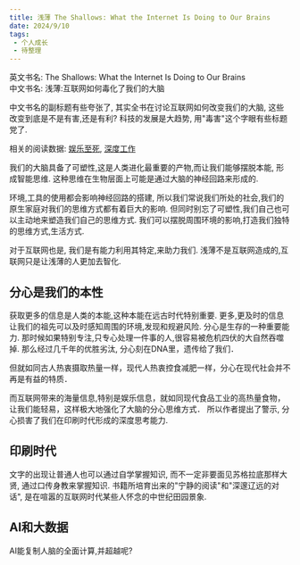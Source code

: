 ```yaml
---
title: 浅薄 The Shallows: What the Internet Is Doing to Our Brains
date: 2024/9/10
tags:
 - 个人成长
 - 待整理
---
```


英文书名: The Shallows: What the Internet Is Doing to Our Brains  
中文书名: 浅薄:互联网如何毒化了我们的大脑

中文书名的副标题有些夸张了, 其实全书在讨论互联网如何改变我们的大脑, 这些改变到底是不是有害,还是有利?
科技的发展是大趋势, 用"毒害"这个字眼有些标题党了.

相关的阅读数据: [娱乐至死](), [深度工作]()

我们的大脑具备了可塑性,这是人类进化最重要的产物,而让我们能够摆脱本能, 形成智能思维.
这种思维在生物层面上可能是通过大脑的神经回路来形成的.

环境,工具的使用都会影响神经回路的搭建, 所以我们常说我们所处的社会,我们的原生家庭对我们的思维方式都有着巨大的影响. 但同时别忘了可塑性,我们自己也可以主动地来塑造我们自己的思维方式. 我们可以摆脱周围环境的影响,打造我们独特的思维方式,生活方式.

对于互联网也是, 我们是有能力利用其特定,来助力我们. 浅薄不是互联网造成的,互联网只是让浅薄的人更加去智化.


## 分心是我们的本性
获取更多的信息是人类的本能,这种本能在远古时代特别重要. 更多,更及时的信息让我们的祖先可以及时感知周围的环境,发现和规避风险. 分心是生存的一种重要能力. 那时候如果特别专注,只专心处理一件事的人,很容易被危机四伏的大自然吞噬掉.
那么经过几千年的优胜劣汰, 分心刻在DNA里，遗传给了我们．

但就如同古人热衷摄取热量一样，现代人热衷控食减肥一样，分心在现代社会并不再是有益的特质．

而互联网带来的海量信息,特别是娱乐信息，就如同现代食品工业的高热量食物，让我们能轻易，这样极大地强化了大脑的分心思维方式．
所以作者提出了警示, 分心损害了我们在印刷时代形成的深度思考能力.

## 印刷时代
文字的出现让普通人也可以通过自学掌握知识, 而不一定非要面见苏格拉底那样大贤, 通过口传身教来掌握知识.
书籍所培育出来的"宁静的阅读"和"深邃辽远的对话", 是在喧嚣的互联网时代某些人怀念的中世纪田园景象.

## AI和大数据
AI能复制人脑的全面计算,并超越呢?








